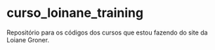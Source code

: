# curso_loinane_training
Repositório para os códigos dos cursos que estou fazendo do site da Loiane Groner.
